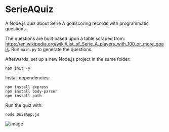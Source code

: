 # SerieAQuiz
A Node.js quiz about Serie A goalscoring records with programmatic questions.

The questions are built based upon a table scraped from: https://en.wikipedia.org/wiki/List_of_Serie_A_players_with_100_or_more_goals. Run `main.py` to generate the questions.

Afterwards, set up a new Node.js project in the same folder:

```npm init -y```

Install dependencies:

```
npm install express
npm install body-parser
npm install path
```

Run the quiz with:

```node QuizApp.js```

![image](https://github.com/andrei-stoica26/SerieAQuiz/assets/44497020/e8ba73f8-251c-41cf-b06b-85370a0ff711)
